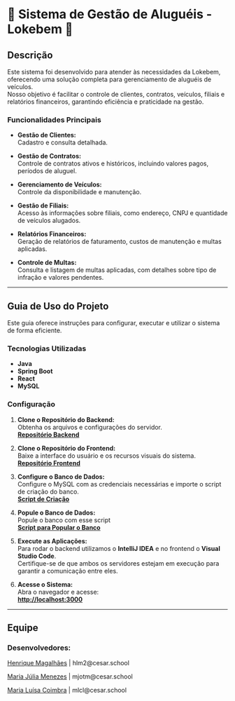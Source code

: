 # 🚗 Sistema de Gestão de Aluguéis - Lokebem 🚗

## Descrição
Este sistema foi desenvolvido para atender às necessidades da Lokebem, oferecendo uma solução completa para gerenciamento de aluguéis de veículos.  
Nosso objetivo é facilitar o controle de clientes, contratos, veículos, filiais e relatórios financeiros, garantindo eficiência e praticidade na gestão.

### Funcionalidades Principais

- **Gestão de Clientes:**  
  Cadastro e consulta detalhada.

- **Gestão de Contratos:**  
  Controle de contratos ativos e históricos, incluindo valores pagos, períodos de aluguel.

- **Gerenciamento de Veículos:**  
  Controle da disponibilidade e manutenção.

- **Gestão de Filiais:**  
  Acesso às informações sobre filiais, como endereço, CNPJ e quantidade de veículos alugados.

- **Relatórios Financeiros:**  
  Geração de relatórios de faturamento, custos de manutenção e multas aplicadas.

- **Controle de Multas:**  
  Consulta e listagem de multas aplicadas, com detalhes sobre tipo de infração e valores pendentes.

---

## Guia de Uso do Projeto
Este guia oferece instruções para configurar, executar e utilizar o sistema de forma eficiente.

### Tecnologias Utilizadas

- **Java**
- **Spring Boot**
- **React**
- **MySQL**

### Configuração

1. **Clone o Repositório do Backend:**  
   Obtenha os arquivos e configurações do servidor.  
   [**Repositório Backend**](https://github.com/Malucoimbr/LockeBem)

2. **Clone o Repositório do Frontend:**  
   Baixe a interface do usuário e os recursos visuais do sistema.  
   [**Repositório Frontend**](https://github.com/Malucoimbr/LockeBemFront)

3. **Configure o Banco de Dados:**  
   Configure o MySQL com as credenciais necessárias e importe o script de criação do banco. <br>
   [**Script de Criação**](https://docs.google.com/document/d/1prdYkS_ViNIGXLVqRB9pZYLukhF_g_6MJAyt0tAdOfs/edit?usp=sharing)
   
4. **Popule o Banco de Dados:**  
   Popule o banco com esse script <br>
   [**Script para Popular o Banco**](https://docs.google.com/document/d/1otw1zyeUub22NI3co7vpSJlBW517UMpILoV4z9iDD7A/edit?usp=sharing)

5. **Execute as Aplicações:**  
   Para rodar o backend utilizamos o **IntelliJ IDEA** e no frontend o **Visual Studio Code**.  
   Certifique-se de que ambos os servidores estejam em execução para garantir a comunicação entre eles.


6. **Acesse o Sistema:**  
   Abra o navegador e acesse:  
   [**http://localhost:3000**](http://localhost:3000)
---

## Equipe

### Desenvolvedores:

<p><a href="https://github.com/Henrique-12345">Henrique Magalhães</a> | hlm2@cesar.school</p>
<p><a href="https://github.com/mjuliamenezes">Maria Júlia Menezes</a> | mjotm@cesar.school</p>
<p><a href="https://github.com/Malucoimbr">Maria Luísa Coimbra</a> | mlcl@cesar.school</p>

